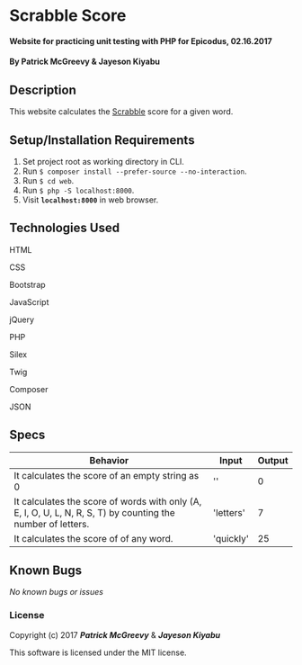 # Scrabble Score

#### Website for practicing unit testing with PHP for Epicodus, 02.16.2017

#### By Patrick McGreevy & Jayeson Kiyabu

## Description

This website calculates the [Scrabble](https://en.wikipedia.org/wiki/Scrabble) score for a given word.


## Setup/Installation Requirements
1. Set project root as working directory in CLI.
2. Run `$ composer install --prefer-source --no-interaction`.
3. Run `$ cd web`.
4. Run `$ php -S localhost:8000`.
5. Visit **`localhost:8000`** in web browser.


## Technologies Used

HTML

CSS

Bootstrap

JavaScript

jQuery

PHP

Silex

Twig

Composer

JSON

## Specs

|Behavior|Input|Output|
|--------|-----|------|
|It calculates the score of an empty string as 0|''|0|
|It calculates the score of words with only (A, E, I, O, U, L, N, R, S, T) by counting the number of letters.|'letters'|7|
|It calculates the score of of any word.|'quickly'|25|


## Known Bugs

_No known bugs or issues_

### License

Copyright (c) 2017 _**Patrick McGreevy**_ & _**Jayeson Kiyabu**_

This software is licensed under the MIT license.
